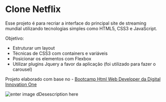 # Clone Netflix 
Esse projeto é para recriar a interface do principal site de streaming mundial utilizando tecnologias simples como HTML5, CSS3 e JavaScript.

Objetivo: 
- Estruturar um layout
- Técnicas de CSS3 com containers e variáveis
- Posicionar os elementos com Flexbox 
- Utilizar plugins Jquery a favor da aplicação (foi utilizado para fazer o carousel)

Projeto elaborado com base no  - [Bootcamp Html Web Developer da Digital Innovation One](https://web.digitalinnovation.one/track/html-web-developer) 

![enter image dDesescription here](https://github.com/amromanel/netflix-pagina-inicial/blob/main/gif%20clone%20netflix.gif?raw=true)
